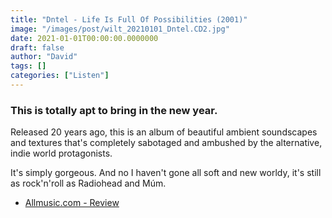 ```yaml
---
title: "Dntel - Life Is Full Of Possibilities (2001)"
image: "/images/post/wilt_20210101_Dntel.CD2.jpg"
date: 2021-01-01T00:00:00.0000000
draft: false
author: "David"
tags: []
categories: ["Listen"]
---
```

### This is totally apt to bring in the new year. 

 Released 20 years ago, this is an album of beautiful ambient soundscapes and textures that's completely sabotaged and ambushed by the alternative, indie world protagonists.

 It's simply gorgeous. And no I haven't gone all soft and new worldy, it's still as rock'n'roll as Radiohead and Múm.

-  [Allmusic.com - Review](https://www.allmusic.com/album/life-is-full-of-possibilities-mw0000016392)